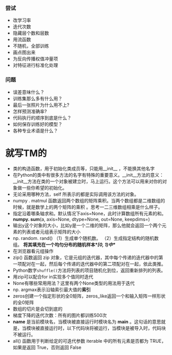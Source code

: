 ### 尝试

* 改学习率
* 迭代次数
* 隐藏层个数和层数
* 用流函数
* 不随机，全部训练
* 画点图出来
* 为反向传播权值冲量项
* 对特征进行标准化处理

### 问题

* 误差意味什么？
* 训练集那么多有什么用？
* 最后一张照片为什么用不上?
* 怎样预测准确率?
* 代码执行的顺序到底是什么？
* 如何保存训练好的模型？
* 各种专业术语是什么？

# 就写TM的

* 类的构造函数，用于初始化类成员等，只能用__init__ ，不能换其他名字
* 在Python的类中有很多方法的名字有特殊的重要意义。__init__方法的意义：__init__方法在类的一个对象被建立时，马上运行。这个方法可以用来对你的对象做一些你希望的初始化。 
* 无论采用哪种方法，self 所表示的都是实际调用该方法的对象。 
* numpy . matmul 函数返回两个数组的矩阵乘积。当两个数组都是二维数组的时候，就是数学上的两个矩阵的乘积 。思考一二三维数组相乘是什么样子。
* 指定沿着哪条轴求和。默认情况下axis=None，此时计算数组所有元素的和。   **numpy. sum**(a, axis=None,  dtype=None, out=None,  keepdims=) 
* 输出y这个对象的大小，比如y是一个二维的矩阵，那么他就会返回一个两个元素的列表或者元组表示矩阵的大小
* np. random. rand()  （1）生成单个随机数。  （2）生成指定结构的随机数组。  **将其填充在一个均匀分布的随机样本\**[0, 1)中\**** 
* 在浏览器看元组操作
* zip() 函数返回 zip 对象，它是元组的迭代器，其中每个传递的迭代器中的第一项配对在一起，然后每个传递的迭代器中的第二项配对在一起，依此类推。 
* Python数字`shuffle()`方法将列表的项目随机化到位，返回重新排列的列表。 
* 用zip可以配合for in实现多个值同时迭代 
* None有哪些常用用法？这里有两个None类型的用法用于迭代
* np. argmax表示沿轴索引最大值的**索引**
* zeros创建一个指定形状的全0矩阵，zeros_like返回一个和输入矩阵一样形状的全0矩阵
* 数组的切片是会切到底的
* 梯度下降的迭代次数：所有的图片都训练500次
*  __name__ 是当前模块名，当模块被直接运行时模块名为 __main__ 。这句话的意思就是，当模块被直接运行时，以下代码块将被运行，当模块是被导入时，代码块不被运行。 
*   all() 函数用于判断给定的可迭代参数 iterable 中的所有元素是否都为 TRUE，如果是返回 True，否则返回 False 


